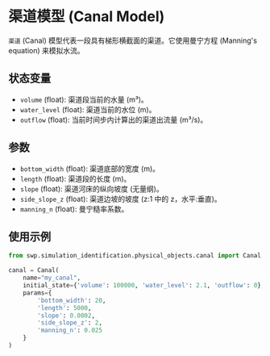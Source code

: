 # 渠道模型 (Canal Model)

`渠道` (Canal) 模型代表一段具有梯形横截面的渠道。它使用曼宁方程 (Manning's equation) 来模拟水流。

## 状态变量

-   `volume` (float): 渠道段当前的水量 (m³)。
-   `water_level` (float): 渠道当前的水位 (m)。
-   `outflow` (float): 当前时间步内计算出的渠道出流量 (m³/s)。

## 参数

-   `bottom_width` (float): 渠道底部的宽度 (m)。
-   `length` (float): 渠道段的长度 (m)。
-   `slope` (float): 渠道河床的纵向坡度 (无量纲)。
-   `side_slope_z` (float): 渠道边坡的坡度 (z:1 中的 z，水平:垂直)。
-   `manning_n` (float): 曼宁糙率系数。

## 使用示例

```python
from swp.simulation_identification.physical_objects.canal import Canal

canal = Canal(
    name="my_canal",
    initial_state={'volume': 100000, 'water_level': 2.1, 'outflow': 0},
    params={
        'bottom_width': 20,
        'length': 5000,
        'slope': 0.0002,
        'side_slope_z': 2,
        'manning_n': 0.025
    }
)
```
